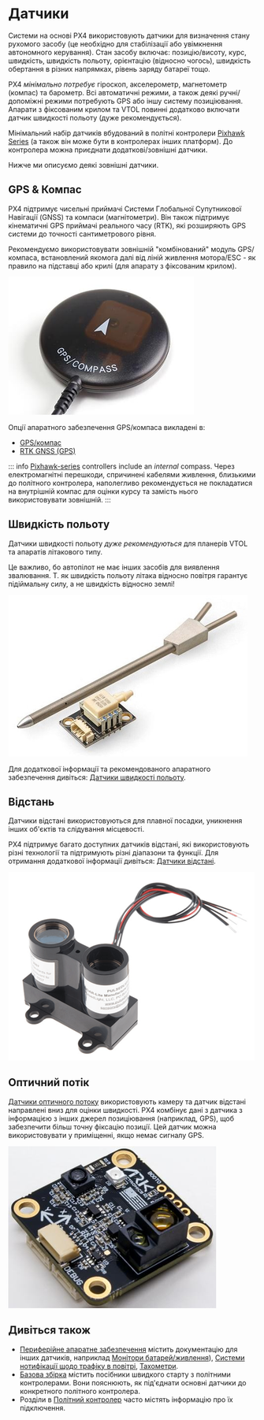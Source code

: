 # Датчики

Системи на основі PX4 використовують датчики для визначення стану рухомого засобу (це необхідно для стабілізації або увімкнення автономного керування). Стан засобу включає: позицію/висоту, курс, швидкість, швидкість польоту, орієнтацію (відносно чогось), швидкість обертання в різних напрямках, рівень заряду батареї тощо.

PX4 *мінімально потребує* гіроскоп, акселерометр, магнетометр (компас) та барометр. Всі автоматичні режими, а також деякі ручні/допоміжні режими потребують GPS або іншу систему позиціювання. Апарати з фіксованим крилом та VTOL повинні додатково включати датчик швидкості польоту (дуже рекомендується).

Мінімальний набір датчиків вбудований в політні контролери [Pixhawk Series](../flight_controller/pixhawk_series.md) (а також він може бути в контролерах інших платформ). До контролера можна приєднати додаткові/зовнішні датчики.

Нижче ми описуємо деякі зовнішні датчики.
<a id="gps_compass"></a>

## GPS & Компас

PX4 підтримує чисельні приймачі Системи Глобальної Супутникової Навігації (GNSS) та компаси (магнітометри). Він також підтримує кінематичні GPS приймачі реального часу (RTK), які розширяють GPS системи до точності сантиметрового рівня.

Рекомендуємо використовувати зовнішній "комбінований" модуль GPS/компаса, встановлений якомога далі від ліній живлення мотора/ESC - як правило на підставці або крилі (для апарату з фіксованим крилом).

![GPS + Компас](../../assets/hardware/gps/gps_compass.jpg)

Опції апаратного забезпечення GPS/компаса викладені в:
- [GPS/компас](../gps_compass/index.md)
- [RTK GNSS (GPS)](../gps_compass/rtk_gps.md)

::: info [Pixhawk-series](../flight_controller/pixhawk_series.md) controllers include an *internal* compass. Через електромагнітні перешкоди, спричинені кабелями живлення, близькими до політного контролера, наполегливо рекомендується не покладатися на внутрішній компас для оцінки курсу та замість нього використовувати зовнішній. :::

## Швидкість польоту

Датчики швидкості польоту *дуже рекомендуються* для планерів VTOL та апаратів літакового типу.

Це важливо, бо автопілот не має інших засобів для виявлення звалювання. Т. як швидкість польоту літака відносно повітря гарантує підіймальну силу, а не швидкість відносно землі!

![Цифровий датчик швидкості польоту](../../assets/hardware/sensors/airspeed/digital_airspeed_sensor.jpg)

Для додаткової інформації та рекомендованого апаратного забезпечення дивіться: [Датчики швидкості польоту](../sensor/airspeed.md).

## Відстань

Датчики відстані використовуються для плавної посадки, уникнення інших об'єктів та слідування місцевості.

PX4 підтримує багато доступних датчиків відстані, які використовують різні технології та підтримують різні діапазони та функції. Для отримання додаткової інформації дивіться: [Датчики відстані](../sensor/rangefinders.md).

<img src="../../assets/hardware/sensors/lidar_lite/lidar_lite_1.png" title="lidar_lite_1" width="500px" />

## Оптичний потік

[Датчики оптичного потоку](../sensor/optical_flow.md) використовують камеру та датчик відстані направлені вниз для оцінки швидкості. PX4 комбінує дані з датчика з інформацією з інших джерел позиціювання (наприклад, GPS), щоб забезпечити більш точну фіксацію позиції. Цей датчик можна використовувати у приміщенні, якщо немає сигналу GPS.

![Зображення датчику оптичного потоку ARK Flow](../../assets/hardware/sensors/optical_flow/ark_flow.jpg)


## Дивіться також

- [Периферійне апаратне забезпечення](../peripherals/README.md) містить документацію для інших датчиків, наприклад [Монітори батарей/живлення](../power_module/README.md)), [Системи нотифікації щодо трафіку в повітрі](../peripherals/adsb_flarm.md), [Тахометри](../sensor/tachometers.md).
- [Базова збірка](../assembly/README.md) містить посібники швидкого старту з політними контролерами. Вони пояснюють, як під'єднати основні датчики до конкретного політного контролера.
- Розділи в [Політний контролер](../flight_controller/README.md) часто містять інформацію про їх підключення.
